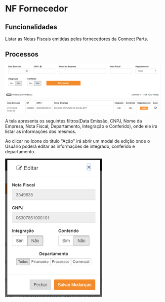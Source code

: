 # NF Fornecedor

## Funcionalidades 

Listar as Notas Fiscais emitidas pelos fornecedores da Connect Parts.

## Processos

![](../.gitbook/assets/image%20%2810%29.png)

A tela apresenta os seguintes filtros\(Data Emissão, CNPJ, Nome da Empresa, Nota Fiscal, Departamento, Integração e Conferido\), onde ele ira listar as informações dos mesmos.

Ao clicar no ícone do titulo "Ação" irá abrir um modal de edição onde o Usuário poderá editar as informações de integrado, conferido e departamento.

![](../.gitbook/assets/image%20%2811%29.png)

